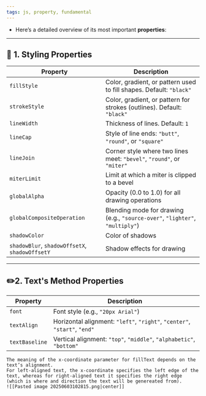 ```yaml
---
tags: js, property, fundamental
---
```


- Here’s a detailed overview of its most important **properties**:

---

## 🎨 1. **Styling Properties**

| Property                                       | Description                                                                  |
| ---------------------------------------------- | ---------------------------------------------------------------------------- |
| `fillStyle`                                    | Color, gradient, or pattern used to fill shapes. Default: `"black"`          |
| `strokeStyle`                                  | Color, gradient, or pattern for strokes (outlines). Default: `"black"`       |
| `lineWidth`                                    | Thickness of lines. Default: `1`                                             |
| `lineCap`                                      | Style of line ends: `"butt"`, `"round"`, or `"square"`                       |
| `lineJoin`                                     | Corner style where two lines meet: `"bevel"`, `"round"`, or `"miter"`        |
| `miterLimit`                                   | Limit at which a miter is clipped to a bevel                                 |
| `globalAlpha`                                  | Opacity (0.0 to 1.0) for all drawing operations                              |
| `globalCompositeOperation`                     | Blending mode for drawing (e.g., `"source-over"`, `"lighter"`, `"multiply"`) |
| `shadowColor`                                  | Color of shadows                                                             |
| `shadowBlur`, `shadowOffsetX`, `shadowOffsetY` | Shadow effects for drawing                                                   |

---

## ✏️2. **Text's Method Properties**

| Property       | Description                                                               |
| -------------- | ------------------------------------------------------------------------- |
| `font`         | Font style (e.g., `"20px Arial"`)                                         |
| `textAlign`    | Horizontal alignment: `"left"`, `"right"`, `"center"`, `"start"`, `"end"` |
| `textBaseline` | Vertical alignment: `"top"`, `"middle"`, `"alphabetic"`, `"bottom"`       |

```ad-note
The meaning of the x-coordinate parameter for fillText depends on the text’s alignment.
For left-aligned text, the x-coordinate specifies the left edge of the text, whereas for right-aligned text it specifies the right edge (which is where and direction the text will be genereated from).
![[Pasted image 20250603102815.png|center]]
```
